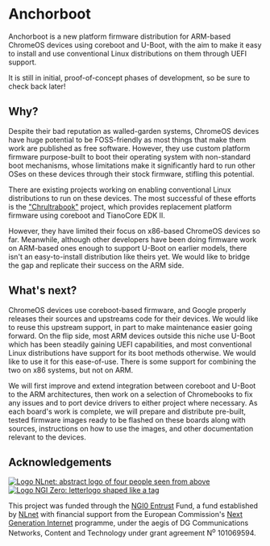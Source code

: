 Anchorboot
==========

Anchorboot is a new platform firmware distribution for ARM-based
ChromeOS devices using coreboot and U-Boot, with the aim to make it easy
to install and use conventional Linux distributions on them through UEFI
support.

It is still in initial, proof-of-concept phases of development, so be
sure to check back later!


Why?
----

Despite their bad reputation as walled-garden systems, ChromeOS devices
have huge potential to be FOSS-friendly as most things that make them
work are published as free software. However, they use custom platform
firmware purpose-built to boot their operating system with non-standard
boot mechanisms, whose limitations make it significantly hard to run
other OSes on these devices through their stock firmware, stifling this
potential.

There are existing projects working on enabling conventional Linux
distributions to run on these devices. The most successful of these
efforts is the ["Chrultrabook"](https://chrultrabook.github.io/docs/)
project, which provides replacement platform firmware using coreboot and
TianoCore EDK II.

However, they have limited their focus on x86-based ChromeOS devices so
far. Meanwhile, although other developers have been doing firmware work
on ARM-based ones enough to support U-Boot on earlier models, there
isn't an easy-to-install distribution like theirs yet. We would like
to bridge the gap and replicate their success on the ARM side.


What's next?
------------

ChromeOS devices use coreboot-based firmware, and Google properly
releases their sources and upstreams code for their devices. We would
like to reuse this upstream support, in part to make maintenance easier
going forward. On the flip side, most ARM devices outside this niche use
U-Boot which has been steadily gaining UEFI capabilities, and most
conventional Linux distributions have support for its boot methods
otherwise. We would like to use it for this ease-of-use. There is some
support for combining the two on x86 systems, but not on ARM.

We will first improve and extend integration between coreboot and U-Boot
to the ARM architectures, then work on a selection of Chromebooks to fix
any issues and to port device drivers to either project where necessary.
As each board's work is complete, we will prepare and distribute
pre-built, tested firmware images ready to be flashed on these boards
along with sources, instructions on how to use the images, and other
documentation relevant to the devices.


Acknowledgements
----------------

<a href="https://NLnet.nl">
    <img src="https://NLnet.nl/logo/banner.png" alt="Logo NLnet: abstract logo of four people seen from above">
</a>
<a href="https://NLnet.nl/NGI0">
    <img src="https://NLnet.nl/image/logos/NGI0Entrust_tag.svg" alt="Logo NGI Zero: letterlogo shaped like a tag">
</a>

This project was funded through the [NGI0 Entrust](https://nlnet.nl/entrust) Fund,
a fund established by [NLnet](https://nlnet.nl) with financial support
from the European Commission's [Next Generation Internet](https://ngi.eu) programme,
under the aegis of DG Communications Networks, Content and Technology
under grant agreement N<sup>o</sup> 101069594.
